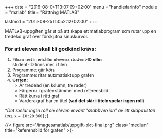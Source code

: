 +++
date = "2016-08-04T13:07:09+02:00"
menu = "handledarinfo"
module = "matlab"
title = "Rättning MATLAB"

lastmod = "2016-08-25T13:52:12+02:00"
+++

MATLAB-uppgiften går ut på att skapa ett matlabprogram som rutar upp en
tredelad graf över förskjutna sinuskurvor.

### För att eleven skall bli godkänd krävs:

1. Filnamnet innehåller elevens student-ID **eller**  
  student-ID finns med i filen
2. Programmet går köra
3. Programmet ritar automatiskt upp grafen
4. **Grafen:**
    + Är tredelad (en kolumn, tre rader)
    + Färgerna i grafen stämmer med referensbild
    + Rätt kurva i rätt graf
    + Vardera graf har en titel (**vad det står i titeln spelar ingen roll**)

**Det spelar ingen roll om eleven använt "snabbversion" av att skapa listan* (eg. `x = [0:20:360];`).

{{< figure src="/images/matlab/uppgift-plot-final.png" class="medium" title="Referensbild för grafen" >}}

